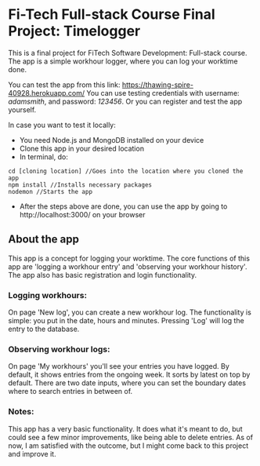 # Fi-Tech Full-stack Course Final Project: Timelogger
This is a final project for FiTech Software Development: Full-stack course.
The app is a simple workhour logger, where you can log your worktime done.

You can test the app from this link: https://thawing-spire-40928.herokuapp.com/
You can use testing credentials with username: *adamsmith*, and password: *123456*. 
Or you can register and test the app yourself.

In case you want to test it locally:
- You need Node.js and MongoDB installed on your device
- Clone this app in your desired location
- In terminal, do:
```
cd [cloning location] //Goes into the location where you cloned the app
npm install //Installs necessary packages
nodemon //Starts the app
```
- After the steps above are done, you can use the app by going to http://localhost:3000/ on your browser

## About the app
This app is a concept for logging your worktime. The core functions of this app are 'logging a workhour entry' and 'observing your workhour history'.
The app also has basic registration and login functionality.

### Logging workhours:
On page 'New log', you can create a new workhour log. The functionality is simple: you put in the date, hours and minutes. Pressing 'Log' will log the entry to the database.

### Observing workhour logs:
On page 'My workhours' you'll see your entries you have logged. By default, it shows entries from the ongoing week. It sorts by latest on top by default.
There are two date inputs, where you can set the boundary dates where to search entries in between of.


### Notes:
This app has a very basic functionality. It does what it's meant to do, but could see a few minor improvements, like being able to delete entries.
As of now, I am satisfied with the outcome, but I might come back to this project and improve it.
